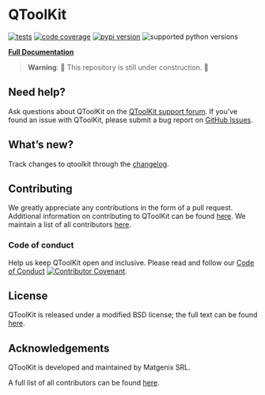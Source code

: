 # QToolKit

[![tests](https://img.shields.io/github/actions/workflow/status/matgenix/qtoolkit/testing.yml?branch=main&label=tests)](https://github.com/matgenix/qtoolkit/actions/workflows/testing.yml)
[![code coverage](https://img.shields.io/codecov/c/gh/matgenix/qtoolkit)](https://codecov.io/gh/matgenix/qtoolkit)
[![pypi version](https://img.shields.io/pypi/v/qtoolkit?color=blue)](https://pypi.org/project/qtoolkit)
![supported python versions](https://img.shields.io/pypi/pyversions/qtoolkit)

**[Full Documentation][docs]**

> **Warning**:
> :construction: This repository is still under construction. :construction:

## Need help?

Ask questions about QToolKit on the [QToolKit support forum][help-forum].
If you've found an issue with QToolKit, please submit a bug report on [GitHub Issues][issues].

## What’s new?

Track changes to qtoolkit through the [changelog][changelog].

## Contributing

We greatly appreciate any contributions in the form of a pull request.
Additional information on contributing to QToolKit can be found [here][contributing].
We maintain a list of all contributors [here][contributors].

### Code of conduct

Help us keep QToolKit open and inclusive.
Please read and follow our [Code of Conduct][codeofconduct]
[![Contributor Covenant](https://img.shields.io/badge/Contributor%20Covenant-2.1-4baaaa.svg)](CODE_OF_CONDUCT.md).

## License

QToolKit is released under a modified BSD license; the full text can be found [here][license].

## Acknowledgements

QToolKit is developed and maintained by Matgenix SRL.

A full list of all contributors can be found [here][contributors].

[help-forum]: https://https://github.com/matgenix/qtoolkit/issues
[issues]: https://https://github.com/matgenix/qtoolkit/issues
[installation]: https://https://github.com/matgenix/qtoolkit/blob/main/INSTALL.md
[contributing]: https://github.com/matgenix/qtoolkit/blob/main/CONTRIBUTING.md
[codeofconduct]: https://github.com/matgenix/qtoolkit/blob/main/CODE_OF_CONDUCT.md
[changelog]: https://https://github.com/matgenix/qtoolkit/blob/main/CHANGELOG.md
[contributors]: https://matgenix.github.io/qtoolkit/graphs/contributors
[license]: https://raw.githubusercontent.com/matgenix/qtoolkit/main/LICENSE
[docs]: https://matgenix.github.io/qtoolkit/

